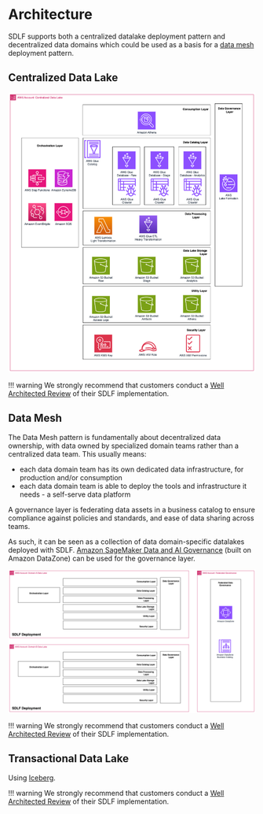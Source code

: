 # Architecture

SDLF supports both a centralized datalake deployment pattern and decentralized data domains which could be used as a basis for a [data mesh](https://aws.amazon.com/what-is/data-mesh/) deployment pattern.

## Centralized Data Lake

![Centralized Data Lake Architecture](_static/sdlf-architecture-datalake.png)

!!! warning
    We strongly recommend that customers conduct a [Well Architected Review](https://aws.amazon.com/architecture/well-architected/) of their SDLF implementation.

## Data Mesh

The Data Mesh pattern is fundamentally about decentralized data ownership, with data owned by specialized domain teams rather than a centralized data team. This usually means:
- each data domain team has its own dedicated data infrastructure, for production and/or consumption
- each data domain team is able to deploy the tools and infrastructure it needs - a self-serve data platform

A governance layer is federating data assets in a business catalog to ensure compliance against policies and standards, and ease of data sharing across teams.

As such, it can be seen as a collection of data domain-specific datalakes deployed with SDLF. [Amazon SageMaker Data and AI Governance](https://aws.amazon.com/sagemaker/data-ai-governance/) (built on Amazon DataZone) can be used for the governance layer.

![Data Mesh Architecture](_static/sdlf-architecture-datamesh.png)

!!! warning
    We strongly recommend that customers conduct a [Well Architected Review](https://aws.amazon.com/architecture/well-architected/) of their SDLF implementation.

## Transactional Data Lake

Using [Iceberg](https://docs.aws.amazon.com/prescriptive-guidance/latest/apache-iceberg-on-aws/introduction.html).

!!! warning
    We strongly recommend that customers conduct a [Well Architected Review](https://aws.amazon.com/architecture/well-architected/) of their SDLF implementation.
